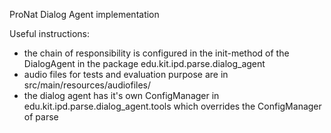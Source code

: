 ProNat Dialog Agent implementation

Useful instructions:

* the chain of responsibility is configured in the init-method of the DialogAgent in the package
  edu.kit.ipd.parse.dialog_agent
* audio files for tests and evaluation purpose are in src/main/resources/audiofiles/
* the dialog agent has it's own ConfigManager in edu.kit.ipd.parse.dialog_agent.tools which
  overrides the ConfigManager of parse